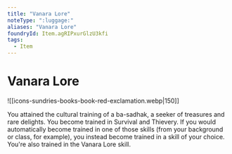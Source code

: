 ```yaml
---
title: "Vanara Lore"
noteType: ":luggage:"
aliases: "Vanara Lore"
foundryId: Item.agRIPxurGlzU3kfi
tags:
  - Item
---
```


# Vanara Lore
![[icons-sundries-books-book-red-exclamation.webp|150]]

You attained the cultural training of a ba-sadhak, a seeker of treasures and rare delights. You become trained in Survival and Thievery. If you would automatically become trained in one of those skills (from your background or class, for example), you instead become trained in a skill of your choice. You're also trained in the Vanara Lore skill.

